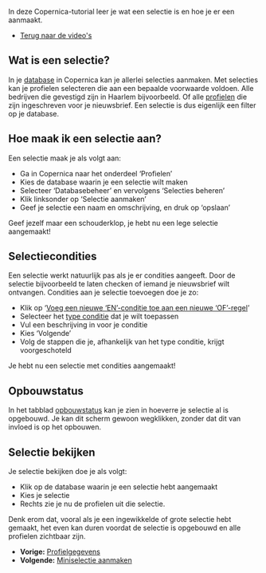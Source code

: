 In deze Copernica-tutorial leer je wat een selectie is en hoe je er een
aanmaakt.

-   [Terug naar de
    video's](./videos.md "Video's")

Wat is een selectie?
--------------------

In je [database](./profielen-database-aanmaken.md) in
Copernica kan je allerlei selecties aanmaken. Met selecties kan je
profielen selecteren die aan een bepaalde voorwaarde voldoen. Alle
bedrijven die gevestigd zijn in Haarlem bijvoorbeeld. Of alle
[profielen](./profielen-profielgegevens.md) die
zijn ingeschreven voor je nieuwsbrief. Een selectie is dus eigenlijk een
filter op je database.

Hoe maak ik een selectie aan?
-----------------------------

Een selectie maak je als volgt aan:

-   Ga in Copernica naar het onderdeel ‘Profielen’
-   Kies de database waarin je een selectie wilt maken
-   Selecteer ‘Databasebeheer’ en vervolgens ‘Selecties beheren’
-   Klik linksonder op ‘Selectie aanmaken’
-   Geef je selectie een naam en omschrijving, en druk op ‘opslaan’

Geef jezelf maar een schouderklop, je hebt nu een lege selectie
aangemaakt!

Selectiecondities
-----------------

Een selectie werkt natuurlijk pas als je er condities aangeeft. Door de
selectie bijvoorbeeld te laten checken of iemand je nieuwsbrief wilt
ontvangen. Condities aan je selectie toevoegen doe je zo:

-   Klik op ‘[Voeg een nieuwe ‘EN’-conditie toe aan een nieuwe
    ‘OF’-regel](./selecties-met-of-en-en-regels.md)’
-   Selecteer het [type
    conditie](./selectie-conditietypes.md)
    dat je wilt toepassen
-   Vul een beschrijving in voor je conditie
-   Kies ‘Volgende’
-   Volg de stappen die je, afhankelijk van het type conditie, krijgt
    voorgeschoteld

Je hebt nu een selectie met condities aangemaakt!

Opbouwstatus
------------

In het tabblad [opbouwstatus](./is-mijn-selectie-miniselectie-up-to-date.md)
kan je zien in hoeverre je selectie al is opgebouwd. Je kan dit scherm
gewoon wegklikken, zonder dat dit van invloed is op het opbouwen.

Selectie bekijken
-----------------

Je selectie bekijken doe je als volgt:

-   Klik op de database waarin je een selectie hebt aangemaakt
-   Kies je selectie
-   Rechts zie je nu de profielen uit die selectie.

Denk erom dat, vooral als je een ingewikkelde of grote selectie hebt
gemaakt, het even kan duren voordat de selectie is opgebouwd en alle
profielen zichtbaar zijn.

-   **Vorige:**
    [Profielgegevens](./profielen-profielgegevens.md "Profielen: Profielgegevens")
-   **Volgende:** [Miniselectie
    aanmaken](./profielen-miniselectie-aanmaken.md "Profielen: Miniselectie aanmaken")

